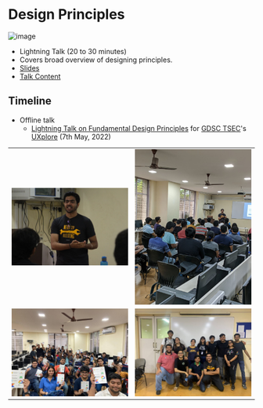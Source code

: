 # Design Principles

![image](https://user-images.githubusercontent.com/61280281/167208241-2fc47df1-9e84-467b-a281-f417d705d75b.png)

- Lightning Talk (20 to 30 minutes)
- Covers broad overview of designing principles.
- [Slides](https://docs.google.com/presentation/d/1BQpoIQs8dlhTNrTo8rrb2AIWmflldezjTGM5ZBfNO_0/edit?usp=sharing)
- [Talk Content](content.md)

## Timeline

- Offline talk
  - [Lightning Talk on Fundamental Design Principles](https://twitter.com/tusharnankanii/status/1523196762911293440) for [GDSC TSEC](https://gdsc.community.dev/thadomal-shahani-engineering-college-mumbai)'s [UXplore](https://twitter.com/tusharnankanii/status/1521406418481524737?s=20&t=JLUmph-UwQYXKA9NveR6BQ) (7th May, 2022)

<table>
    <tr>
        <td>
            <img src='./img/1.jpg' alt='Speaker for UXplore: Tushar Nankani'>
        </td>
        <td>
            <img src='./img/2.jpg' alt='Picture with the speaker giving the talk to the audience'>
        </td>
    </tr>
    <tr>
        <td>
            <img src='./img/3.jpg' alt='Picture of the audience with Google andd GitHub Swags'>
        </td>
        <td>
            <img src='./img/4.jpg' alt='Picture of the GDSC TSEC Team'>
        </td>
    </tr>
</table>
